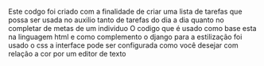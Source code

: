 Este codgo foi criado com a finalidade de criar uma lista de tarefas que possa ser usada no auxilio tanto de tarefas do dia a dia quanto no completar de metas de um individuo 
O codigo que é usado como base esta na linguagem html e como complemento o django 
para a estilização foi usado o css 
a interface pode ser configurada como você desejar com relação a cor por um editor de texto 
